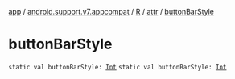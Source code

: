 [app](../../../index.md) / [android.support.v7.appcompat](../../index.md) / [R](../index.md) / [attr](index.md) / [buttonBarStyle](.)

# buttonBarStyle

`static val buttonBarStyle: `[`Int`](https://kotlinlang.org/api/latest/jvm/stdlib/kotlin/-int/index.html)
`static val buttonBarStyle: `[`Int`](https://kotlinlang.org/api/latest/jvm/stdlib/kotlin/-int/index.html)